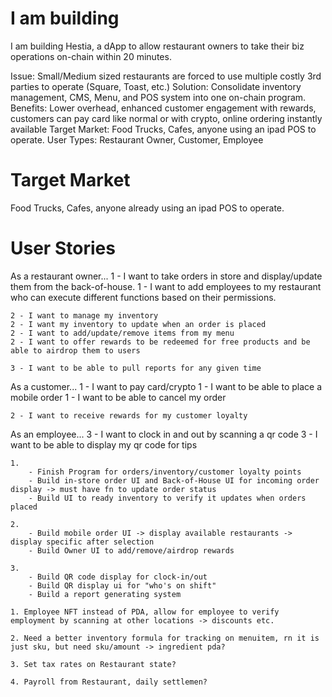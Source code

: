 # I am building
I am building Hestia, a dApp to allow restaurant owners to take their biz operations on-chain within 20 minutes. 

Issue: Small/Medium sized restaurants are forced to use multiple costly 3rd parties to operate (Square, Toast, etc.) 
Solution: Consolidate inventory management, CMS, Menu, and POS system into one on-chain program.
Benefits: Lower overhead, enhanced customer engagement with rewards, customers can pay card like normal or with crypto, online ordering instantly available
Target Market: Food Trucks, Cafes, anyone using an ipad POS to operate.
User Types: Restaurant Owner, Customer, Employee


# Target Market
Food Trucks, Cafes, anyone already using an ipad POS to operate.

# User Stories
 <!-- "As a [user], I want [functionality], so that [benefit]"  -->
 <!-- Identify the users involved. -->
 <!-- Focus on a single feature per story. -->
 <!-- Include "Acceptance Criteria". -->
 <!-- Ensure that each story can be tested. -->
 <!-- Order and prioritize them. -->
 <!-- Include non-functional requirements. -->


 <!-- 3 USER TYPES + STORIES -->
 <!-- RESTAURANT OWNER -->
  As a restaurant owner...
    1 - I want to take orders in store and display/update them from the back-of-house.
    1 - I want to add employees to my restaurant who can execute different functions based on their permissions.

    2 - I want to manage my inventory 
    2 - I want my inventory to update when an order is placed
    2 - I want to add/update/remove items from my menu
    2 - I want to offer rewards to be redeemed for free products and be able to airdrop them to users

    3 - I want to be able to pull reports for any given time

 <!-- CUSTOMER -->
  As a customer...
    1 - I want to pay card/crypto
    1 - I want to be able to place a mobile order
    1 - I want to be able to cancel my order

    2 - I want to receive rewards for my customer loyalty

 <!-- EMPLOYEE -->
  As an employee...
    3 - I want to clock in and out by scanning a qr code
    3 - I want to be able to display my qr code for tips

<!-- PLAN OF ACTION ( 3 weeks ) -->
    1. 
        - Finish Program for orders/inventory/customer loyalty points
        - Build in-store order UI and Back-of-House UI for incoming order display -> must have fn to update order status
        - Build UI to ready inventory to verify it updates when orders placed

    2.
        - Build mobile order UI -> display available restaurants -> display specific after selection
        - Build Owner UI to add/remove/airdrop rewards

    3. 
        - Build QR code display for clock-in/out
        - Build QR display ui for "who's on shift"
        - Build a report generating system



<!-- IDEAS DTR -->
    1. Employee NFT instead of PDA, allow for employee to verify employment by scanning at other locations -> discounts etc.

    2. Need a better inventory formula for tracking on menuitem, rn it is just sku, but need sku/amount -> ingredient pda? 

    3. Set tax rates on Restaurant state? 

    4. Payroll from Restaurant, daily settlemen?